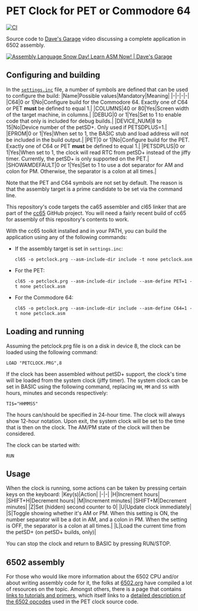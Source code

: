 # PET Clock for PET or Commodore 64

[![CI](https://github.com/PlummersSoftwareLLC/PETClock/actions/workflows/CI.yml/badge.svg)](https://github.com/PlummersSoftwareLLC/PETClock/actions/workflows/CI.yml)

Source code to [Dave's Garage](https://www.youtube.com/c/DavesGarage/featured) video discussing a complete application in 6502 assembly.

[![Assembly Language Snow Day! Learn ASM Now! | Dave's Garage](https://img.youtube.com/vi/CfbciNZvg0o/0.jpg)](https://youtu.be/CfbciNZvg0o)

## Configuring and building

In the [`settings.inc`](settings.inc) file, a number of symbols are defined that can be used to configure the build:
|Name|Possible values|Mandatory|Meaning|
|-|-|-|-|
|C64|0 or 1|No|Configure build for the Commodore 64. Exactly one of C64 or PET **must** be defined to equal 1.|
|COLUMNS|40 or 80|Yes|Screen width of the target machine, in columns.|
|DEBUG|0 or 1|Yes|Set to 1 to enable code that only is included for debug builds.|
|DEVICE_NUM|8 to 15|No|Device number of the petSD+. Only used if PETSDPLUS=1.|
|EPROM|0 or 1|Yes|When set to 1, the BASIC stub and load address will not be included in the build output.|
|PET|0 or 1|No|Configure build for the PET. Exactly one of C64 or PET **must** be defined to equal 1.|
|PETSDPLUS|0 or 1|Yes|When set to 1, the clock will read RTC from petSD+ instead of the jiffy timer. Currently, the petSD+ is only supported on the PET.|
|SHOWAMDEFAULT|0 or 1|Yes|Set to 1 to use a dot separator for AM and colon for PM. Otherwise, the separator is a colon at all times.|

Note that the PET and C64 symbols are not set by default. The reason is that the assembly target is a prime candidate to be set via the command line.

This repository's code targets the ca65 assembler and cl65 linker that are part of the [cc65](https://cc65.github.io/) GitHub project. You will need a fairly recent build of cc65 for assembly of this repository's contents to work.

With the cc65 toolkit installed and in your PATH, you can build the application using any of the following commands:

* If the assembly target is set in `settings.inc`:

  ```text
  cl65 -o petclock.prg --asm-include-dir include -t none petclock.asm
  ```

* For the PET:

  ```text
  cl65 -o petclock.prg --asm-include-dir include --asm-define PET=1 -t none petclock.asm
  ```

* For the Commodore 64:

  ```text
  cl65 -o petclock.prg --asm-include-dir include --asm-define C64=1 -t none petclock.asm
  ```


## Loading and running

Assuming the petclock.prg file is on a disk in device 8, the clock can be loaded using the following command:

```text
LOAD "PETCLOCK.PRG",8
```

If the clock has been assembled without petSD+ support, the clock's time will be loaded from the system clock (jiffy timer). The system clock can be set in BASIC using the following command, replacing `HH`, `MM` and `SS` with hours, minutes and seconds respectively:

```text
TI$="HHMMSS"
```

The hours can/should be specified in 24-hour time. The clock will always show 12-hour notation.
Upon exit, the system clock will be set to the time that is then on the clock. The AM/PM state of the clock will then be considered.

The clock can be started with:

```text
RUN
```

## Usage

When the clock is running, some actions can be taken by pressing certain keys on the keyboard:
|Key(s)|Action|
|-|-|
|H|Increment hours|
|SHIFT+H|Decrement hours|
|M|Increment minutes|
|SHIFT+M|Decrement minutes|
|Z|Set (hidden) second counter to 0|
|U|Update clock immediately|
|S|Toggle showing whether it's AM or PM. When this setting is ON, the number separator will be a dot in AM, and a colon in PM. When the setting is OFF, the separator is a colon at all times.|
|L|Load the current time from the petSD+ (on petSD+ builds, only)|

You can stop the clock and return to BASIC by pressing RUN/STOP.

## 6502 assembly

For those who would like more information about the 6502 CPU and/or about writing assembly code for it, the folks at [6502.org](http://www.6502.org) have compiled a lot of resources on the topic. Amongst others, there is a page that contains [links to tutorials and primers](http://www.6502.org/tutorials/), which itself links to a [detailed description of the 6502 opcodes](http://www.6502.org/tutorials/6502opcodes.html) used in the PET clock source code.
